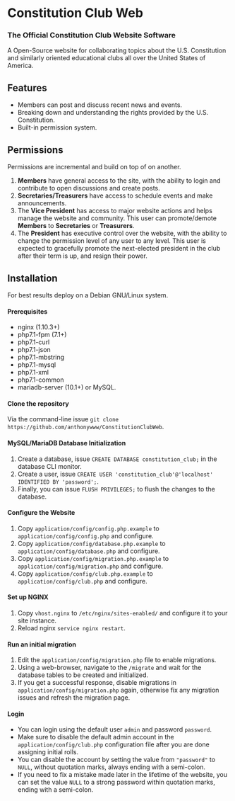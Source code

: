 # Constitution Club Web
### The Official Constitution Club Website Software

A Open-Source website for collaborating topics about the U.S. Constitution and similarly oriented educational clubs all over the United States of America.

## Features
- Members can post and discuss recent news and events.
- Breaking down and understanding the rights provided by the U.S. Constitution.
- Built-in permission system.

## Permissions

Permissions are incremental and build on top of on another.

1. **Members** have general access to the site, with the ability to login and contribute to open discussions and create posts.
2. **Secretaries/Treasurers** have access to schedule events and make announcements.
3. The **Vice President** has access to major website actions and helps manage the website and community. This user can promote/demote **Members** to **Secretaries** or **Treasurers**.
4. The **President** has executive control over the website, with the ability to change the permission level of any user to any level. This user is expected to gracefully promote the next-elected president in the club after their term is up, and resign their power.

## Installation
For best results deploy on a Debian GNU/Linux system.

#### Prerequisites
- nginx (1.10.3+)
- php7.1-fpm (7.1+)
- php7.1-curl
- php7.1-json
- php7.1-mbstring
- php7.1-mysql
- php7.1-xml
- php7.1-common
- mariadb-server (10.1+) or MySQL.

#### Clone the repository
Via the command-line issue `git clone https://github.com/anthonywww/ConstitutionClubWeb`.

#### MySQL/MariaDB Database Initialization
1. Create a database, issue `CREATE DATABASE constitution_club;` in the database CLI monitor.
2. Create a user, issue `CREATE USER 'constitution_club'@'localhost' IDENTIFIED BY 'password';`.
3. Finally, you can issue `FLUSH PRIVILEGES;` to flush the changes to the database.

#### Configure the Website
1. Copy `application/config/config.php.example` to `application/config/config.php` and configure.
2. Copy `application/config/database.php.example` to `application/config/database.php` and configure.
2. Copy `application/config/migration.php.example` to `application/config/migration.php` and configure.
3. Copy `application/config/club.php.example` to `application/config/club.php` and configure.

#### Set up NGINX
1. Copy `vhost.nginx` to `/etc/nginx/sites-enabled/` and configure it to your site instance.
2. Reload nginx `service nginx restart`.

#### Run an initial migration
1. Edit the `application/config/migration.php` file to enable migrations.
2. Using a web-browser, navigate to the `/migrate` and wait for the database tables to be created and initialized.
3. If you get a successful response, disable migrations in `application/config/migration.php` again, otherwise fix any migration issues and refresh the migration page.

#### Login
- You can login using the default user `admin` and password `password`.
- Make sure to disable the default admin account in the `application/config/club.php` configuration file after you are done assigning initial rolls.
- You can disable the account by setting the value from `"password"` to `NULL`, without quotation marks, always ending with a semi-colon.
- If you need to fix a mistake made later in the lifetime of the website, you can set the value `NULL` to a strong password within quotation marks, ending with a semi-colon.

